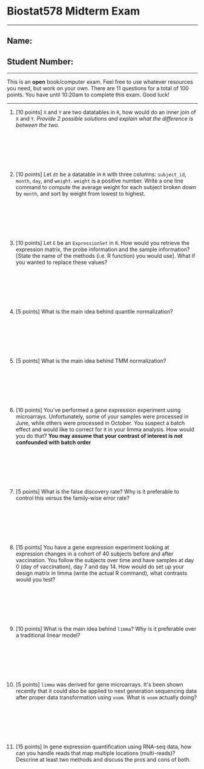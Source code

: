# Biostat578 Midterm Exam

-------
  
## Name:
  
## Student Number:
  
---------

This is an **open** book/computer exam. Feel free to use whatever resources you need, but work on your own. There are 11 questions for a total of  100 points. You have until 10:20am to complete this exam. Good luck!

---------
  
1. [10 points] `X` and `Y` are two datatables in `R`, how would do an inner join of `X` and `Y`. *Provide 2 possible solutions and explain what the difference is between the two.*

<br><br><br><br><br>

2. [10 points] Let `dt` be a datatable in `R` with three columns: `subject_id`, `month`, `day`, and `weight`. `weight` is a positive number. Write a one line command to compute the average weight for each subject broken down by `month`, and sort by weight from lowest to highest.


<br><br><br><br><br>

3. [10 points] Let `E` be an `ExpressionSet` in `R`. How would you retrieve the expression matrix, the probe information and the sample information? [State the name of the methods (i.e. R function) you would use]. What if you wanted to replace these values?

<br><br><br><br><br>

4. [5 points] What is the main idea behind quantile normalization?

<br><br><br><br><br>

5. [5 points] What is the main idea behind TMM normalization?

<br><br><br><br><br>

6. [10 points] You've performed a gene expression experiment using microarrays. Unfortunately, some of your samples were processed in June, while others were processed in October. You suspect a batch effect and would like to correct for it in your limma analysis. How would you do that? **You may assume that your contrast of interest is not confounded with batch order**

<br><br><br><br><br>

7. [5 points] What is the false discovery rate? Why is it preferable to control this versus the family-wise error rate?

<br><br><br><br><br>

8. [15 points] You have a gene expression experiment looking at expression changes in a cohort of 40 subjects before and after vaccination. You follow the subjects over time and have samples at day 0 (day of vaccination), day 7 and day 14. How would do set up your design matrix in limma (write the actual R command), what contrasts would you test?

<br><br><br><br><br>

9. [10 points] What is the main idea behind `limma`? Why is it preferable over a traditional linear model?

<br><br><br><br><br>

10. [5 points] `limma` was derived for gene microarrays. It's been shown recently that it could also be applied to next generation sequencing data after proper data transformation using `voom`. What is 
`voom` actually doing?

<br><br><br><br><br>

11. [15 points] In gene expression quantification using RNA-seq data, how can you handle reads that map multiple locations (multi-reads)? Descrine at least two methods and discuss the pros and cons of both.

<br><br><br><br><br>




